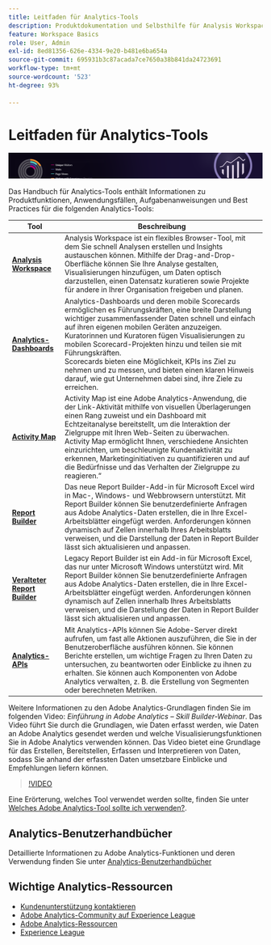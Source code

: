 ```yaml
---
title: Leitfaden für Analytics-Tools
description: Produktdokumentation und Selbsthilfe für Analysis Workspace, Analytics-Dashboards (Mobile App), Activity Map, Report Builder, Reporting-API und Reports & Analytics.
feature: Workspace Basics
role: User, Admin
exl-id: 8ed81356-626e-4334-9e20-b481e6ba654a
source-git-commit: 695931b3c87acada7ce7650a38b841da24723691
workflow-type: tm+mt
source-wordcount: '523'
ht-degree: 93%

---
```


# Leitfaden für Analytics-Tools

![Banner](../../assets/doc_banner_analyze.png)

Das Handbuch für Analytics-Tools enthält Informationen zu Produktfunktionen, Anwendungsfällen, Aufgabenanweisungen und Best Practices für die folgenden Analytics-Tools:

| Tool | Beschreibung |
|-----------|----------------|
| **[Analysis Workspace](https://experienceleague.adobe.com/docs/analytics/analyze/analysis-workspace/home.html?lang=de)** | Analysis Workspace ist ein flexibles Browser-Tool, mit dem Sie schnell Analysen erstellen und Insights austauschen können. Mithilfe der Drag-and-Drop-Oberfläche können Sie Ihre Analyse gestalten, Visualisierungen hinzufügen, um Daten optisch darzustellen, einen Datensatz kuratieren sowie Projekte für andere in Ihrer Organisation freigeben und planen. |
| **[Analytics-Dashboards](https://experienceleague.adobe.com/docs/analytics/analyze/mobapp/home.html?lang=de)** | Analytics-Dashboards und deren mobile Scorecards ermöglichen es Führungskräften, eine breite Darstellung wichtiger zusammenfassender Daten schnell und einfach auf ihren eigenen mobilen Geräten anzuzeigen. Kuratorinnen und Kuratoren fügen Visualisierungen zu mobilen Scorecard-Projekten hinzu und teilen sie mit Führungskräften.  <br>Scorecards bieten eine Möglichkeit, KPIs ins Ziel zu nehmen und zu messen, und bieten einen klaren Hinweis darauf, wie gut Unternehmen dabei sind, ihre Ziele zu erreichen. |
| **[Activity Map](https://experienceleague.adobe.com/docs/analytics/analyze/activity-map/activity-map.html?lang=de)** | Activity Map ist eine Adobe Analytics-Anwendung, die der Link-Aktivität mithilfe von visuellen Überlagerungen einen Rang zuweist und ein Dashboard mit Echtzeitanalyse bereitstellt, um die Interaktion der Zielgruppe mit Ihren Web-Seiten zu überwachen. <br>Activity Map ermöglicht Ihnen, verschiedene Ansichten einzurichten, um beschleunigte Kundenaktivität zu erkennen, Marketinginitiativen zu quantifizieren und auf die Bedürfnisse und das Verhalten der Zielgruppe zu reagieren.“ |
| **[Report Builder](https://experienceleague.adobe.com/docs/analytics/analyze/report-builder/home.html)** | Das neue Report Builder-Add-in für Microsoft Excel wird in Mac-, Windows- und Webbrowsern unterstützt. Mit Report Builder können Sie benutzerdefinierte Anfragen aus Adobe Analytics-Daten erstellen, die in Ihre Excel-Arbeitsblätter eingefügt werden. Anforderungen können dynamisch auf Zellen innerhalb Ihres Arbeitsblatts verweisen, und die Darstellung der Daten in Report Builder lässt sich aktualisieren und anpassen. |
| **[Veralteter Report Builder](/help/analyze/legacy-report-builder/home.md)** | Legacy Report Builder ist ein Add-in für Microsoft Excel, das nur unter Microsoft Windows unterstützt wird. Mit Report Builder können Sie benutzerdefinierte Anfragen aus Adobe Analytics-Daten erstellen, die in Ihre Excel-Arbeitsblätter eingefügt werden. Anforderungen können dynamisch auf Zellen innerhalb Ihres Arbeitsblatts verweisen, und die Darstellung der Daten in Report Builder lässt sich aktualisieren und anpassen. |
| **[Analytics-APIs](https://developer.adobe.com/analytics-apis/docs/2.0/)** | Mit Analytics-APIs können Sie Adobe-Server direkt aufrufen, um fast alle Aktionen auszuführen, die Sie in der Benutzeroberfläche ausführen können. Sie können Berichte erstellen, um wichtige Fragen zu Ihren Daten zu untersuchen, zu beantworten oder Einblicke zu ihnen zu erhalten. Sie können auch Komponenten von Adobe Analytics verwalten, z. B. die Erstellung von Segmenten oder berechneten Metriken. |

Weitere Informationen zu den Adobe Analytics-Grundlagen finden Sie im folgenden Video: *Einführung in Adobe Analytics – Skill Builder-Webinar*. Das Video führt Sie durch die Grundlagen, wie Daten erfasst werden, wie Daten an Adobe Analytics gesendet werden und welche Visualisierungsfunktionen Sie in Adobe Analytics verwenden können. Das Video bietet eine Grundlage für das Erstellen, Bereitstellen, Erfassen und Interpretieren von Daten, sodass Sie anhand der erfassten Daten umsetzbare Einblicke und Empfehlungen liefern können.

>[!VIDEO](https://video.tv.adobe.com/v/27429/?quality=12)

Eine Erörterung, welches Tool verwendet werden sollte, finden Sie unter [Welches Adobe Analytics-Tool sollte ich verwenden?](https://experienceleague.adobe.com/docs/analytics/analyze/admin-overview/which-analytics-tool.html?lang=de).

## Analytics-Benutzerhandbücher

Detaillierte Informationen zu Adobe Analytics-Funktionen und deren Verwendung finden Sie unter [Analytics-Benutzerhandbücher](https://experienceleague.adobe.com/docs/analytics.html?lang=de)

## Wichtige Analytics-Ressourcen

* [Kundenunterstützung kontaktieren](https://experienceleague.adobe.com/?support-solution=Analytics&amp;lang=de#support)
* [Adobe Analytics-Community auf Experience League](https://experienceleaguecommunities.adobe.com/t5/adobe-analytics/ct-p/adobe-analytics-community?lang=de)
* [Adobe Analytics-Ressourcen](https://experienceleaguecommunities.adobe.com/t5/adobe-analytics-discussions/adobe-analytics-resources/m-p/276666?profile.language=de)
* [Experience League](https://experienceleague.adobe.com/de)

